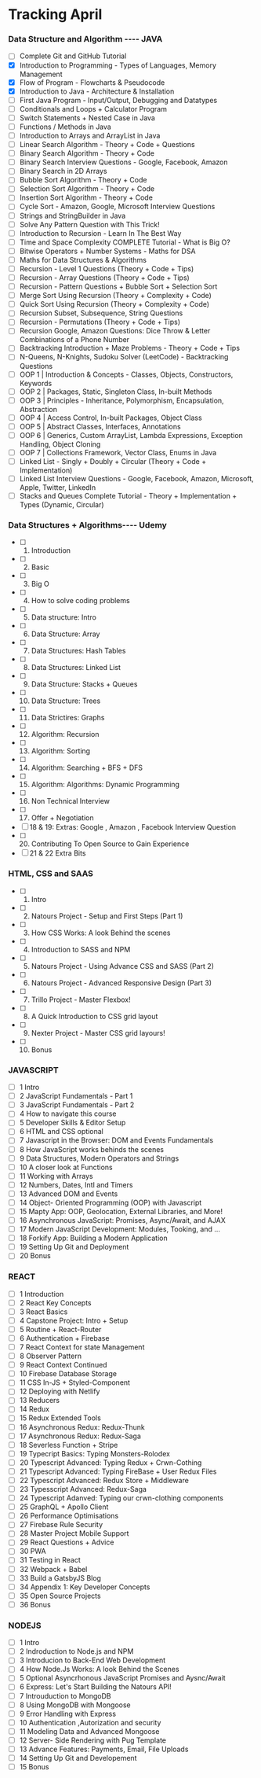 # Tracking April

### Data Structure and Algorithm ---- JAVA

- [ ] Complete Git and GitHub Tutorial
- [x] Introduction to Programming - Types of Languages, Memory Management
- [x] Flow of Program - Flowcharts & Pseudocode
- [x] Introduction to Java - Architecture & Installation
- [ ] First Java Program - Input/Output, Debugging and Datatypes
- [ ] Conditionals and Loops + Calculator Program
- [ ] Switch Statements + Nested Case in Java
- [ ] Functions / Methods in Java
- [ ] Introduction to Arrays and ArrayList in Java
- [ ] Linear Search Algorithm - Theory + Code + Questions
- [ ] Binary Search Algorithm - Theory + Code
- [ ] Binary Search Interview Questions - Google, Facebook, Amazon
- [ ] Binary Search in 2D Arrays
- [ ] Bubble Sort Algorithm - Theory + Code
- [ ] Selection Sort Algorithm - Theory + Code
- [ ] Insertion Sort Algorithm - Theory + Code
- [ ] Cycle Sort - Amazon, Google, Microsoft Interview Questions
- [ ] Strings and StringBuilder in Java
- [ ] Solve Any Pattern Question with This Trick!
- [ ] Introduction to Recursion - Learn In The Best Way
- [ ] Time and Space Complexity COMPLETE Tutorial - What is Big O?
- [ ] Bitwise Operators + Number Systems - Maths for DSA
- [ ] Maths for Data Structures & Algorithms
- [ ] Recursion - Level 1 Questions (Theory + Code + Tips)
- [ ] Recursion - Array Questions (Theory + Code + Tips)
- [ ] Recursion - Pattern Questions + Bubble Sort + Selection Sort
- [ ] Merge Sort Using Recursion (Theory + Complexity + Code)
- [ ] Quick Sort Using Recursion (Theory + Complexity + Code)
- [ ] Recursion Subset, Subsequence, String Questions
- [ ] Recursion - Permutations (Theory + Code + Tips)
- [ ] Recursion Google, Amazon Questions: Dice Throw & Letter Combinations of a Phone Number
- [ ] Backtracking Introduction + Maze Problems - Theory + Code + Tips
- [ ] N-Queens, N-Knights, Sudoku Solver (LeetCode) - Backtracking Questions
- [ ] OOP 1 | Introduction & Concepts - Classes, Objects, Constructors, Keywords
- [ ] OOP 2 | Packages, Static, Singleton Class, In-built Methods
- [ ] OOP 3 | Principles - Inheritance, Polymorphism, Encapsulation, Abstraction
- [ ] OOP 4 | Access Control, In-built Packages, Object Class
- [ ] OOP 5 | Abstract Classes, Interfaces, Annotations
- [ ] OOP 6 | Generics, Custom ArrayList, Lambda Expressions, Exception Handling, Object Cloning
- [ ] OOP 7 | Collections Framework, Vector Class, Enums in Java
- [ ] Linked List - Singly + Doubly + Circular (Theory + Code + Implementation)
- [ ] Linked List Interview Questions - Google, Facebook, Amazon, Microsoft, Apple, Twitter, LinkedIn
- [ ] Stacks and Queues Complete Tutorial - Theory + Implementation + Types (Dynamic, Circular)

### Data Structures + Algorithms---- Udemy

- [ ] 1. Introduction
- [ ] 2. Basic
- [ ] 3. Big O
- [ ] 4. How to solve coding problems
- [ ] 5. Data structure: Intro
- [ ] 6. Data Structure: Array
- [ ] 7. Data Structures: Hash Tables
- [ ] 8. Data Structures: Linked List
- [ ] 9. Data Structure: Stacks + Queues
- [ ] 10. Data Structure: Trees
- [ ] 11. Data Strictires: Graphs
- [ ] 12. Algorithm: Recursion
- [ ] 13. Algorithm: Sorting
- [ ] 14. Algorithm: Searching + BFS + DFS
- [ ] 15. Algorithm: Algorithms: Dynamic Programming
- [ ] 16. Non Technical Interview
- [ ] 17. Offer + Negotiation
- [ ] 18 & 19: Extras: Google , Amazon , Facebook Interview Question
- [ ] 20. Contributing To Open Source to Gain Experience
- [ ] 21 & 22 Extra Bits

### HTML, CSS and SAAS

- [ ] 1. Intro
- [ ] 2. Natours Project - Setup and First Steps (Part 1)
- [ ] 3. How CSS Works: A look Behind the scenes
- [ ] 4. Introduction to SASS and NPM
- [ ] 5. Natours Project - Using Advance CSS and SASS (Part 2)
- [ ] 6. Natours Project - Advanced Responsive Design (Part 3)
- [ ] 7. Trillo Project - Master Flexbox!
- [ ] 8. A Quick Introduction to CSS grid layout
- [ ] 9. Nexter Project - Master CSS grid layours!
- [ ] 10. Bonus

### JAVASCRIPT

- [ ] 1 Intro
- [ ] 2 JavaScript Fundamentals - Part 1
- [ ] 3 JavaScript Fundamentals - Part 2
- [ ] 4 How to navigate this course
- [ ] 5 Developer Skills & Editor Setup
- [ ] 6 HTML and CSS optional
- [ ] 7 Javascript in the Browser: DOM and Events Fundamentals
- [ ] 8 How JavaScript works behinds the scenes
- [ ] 9 Data Structures, Modern Operators and Strings
- [ ] 10 A closer look at Functions
- [ ] 11 Working with Arrays
- [ ] 12 Numbers, Dates, Intl and Timers
- [ ] 13 Advanced DOM and Events
- [ ] 14 Object- Oriented Programming (OOP) with Javascript
- [ ] 15 Mapty App: OOP, Geolocation, External Libraries, and More!
- [ ] 16 Asynchronous JavaScript: Promises, Async/Await, and AJAX
- [ ] 17 Modern JavaScript Development: Modules, Tooking, and ...
- [ ] 18 Forkify App: Building a Modern Application
- [ ] 19 Setting Up Git and Deployment
- [ ] 20 Bonus

### REACT

- [ ] 1 Introduction
- [ ] 2 React Key Concepts
- [ ] 3 React Basics
- [ ] 4 Capstone Project: Intro + Setup
- [ ] 5 Routine + React-Router
- [ ] 6 Authentication + Firebase
- [ ] 7 React Context for state Management
- [ ] 8 Observer Pattern
- [ ] 9 React Context Continued
- [ ] 10 Firebase Database Storage
- [ ] 11 CSS In-JS + Styled-Component
- [ ] 12 Deploying with Netlify
- [ ] 13 Reducers
- [ ] 14 Redux
- [ ] 15 Redux Extended Tools
- [ ] 16 Asynchronous Redux: Redux-Thunk
- [ ] 17 Asynchronous Redux: Redux-Saga
- [ ] 18 Severless Function + Stripe
- [ ] 19 Typecript Basics: Typing Monsters-Rolodex
- [ ] 20 Typescript Advanced: Typing Redux + Crwn-Cothing
- [ ] 21 Typescript Advanced: Typing FireBase + User Redux Files
- [ ] 22 Typescript Advanced: Redux Store + Middleware
- [ ] 23 Typesscript Advanced: Redux-Saga
- [ ] 24 Typescript Adanved: Typing our crwn-clothing components
- [ ] 25 GraphQL + Apollo Client
- [ ] 26 Performance Optimisations
- [ ] 27 Firebase Rule Security
- [ ] 28 Master Project Mobile Support
- [ ] 29 React Questions + Advice
- [ ] 30 PWA
- [ ] 31 Testing in React
- [ ] 32 Webpack + Babel
- [ ] 33 Build a GatsbyJS Blog
- [ ] 34 Appendix 1: Key Developer Concepts
- [ ] 35 Open Source Projects
- [ ] 36 Bonus

### NODEJS

- [ ] 1 Intro
- [ ] 2 Indroduction to Node.js and NPM
- [ ] 3 Introducion to Back-End Web Development
- [ ] 4 How Node.Js Works: A look Behind the Scenes
- [ ] 5 Optional Asyncrhonous JavaScript Promises and Aysnc/Await
- [ ] 6 Express: Let's Start Building the Natours API!
- [ ] 7 Introuduction to MongoDB
- [ ] 8 Using MongoDB with Mongoose
- [ ] 9 Error Handling with Express
- [ ] 10 Authentication ,Autorization and security
- [ ] 11 Modeling Data and Advanced Mongoose
- [ ] 12 Server- Side Rendering with Pug Template
- [ ] 13 Advance Features: Payments, Email, File Uploads
- [ ] 14 Setting Up Git and Developement
- [ ] 15 Bonus
